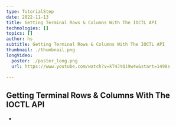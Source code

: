 ```yaml
---
type: TutorialStep
date: 2022-11-13
title: Getting Terminal Rows & Columns With The IOCTL API
technologies: []
topics: []
author: hs
subtitle: Getting Terminal Rows & Columns With The IOCTL API
thumbnail: ./thumbnail.png
longVideo:
  poster: ./poster_long.png
  url: https://www.youtube.com/watch?v=kT4JYQi9w4w&start=1498s

---
```


## Getting Terminal Rows & Columns With The IOCTL API

-
